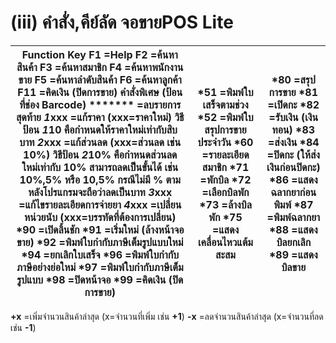 # (iii)	คำสั่ง,คีย์ลัด จอขายPOS Lite

**Function Key** **F1** =Help **F2** =ค้นหาสินค้า **F3** =ค้นหาสมาชิก **F4** =ค้นหาพนักงานขาย **F5** =ค้นหาลำดับสินค้า **F6** =ค้นหาลูกค้า **F11** =คิดเงิน (ปิดการขาย) **คำสั่งพิเศษ (ป้อนที่ช่อง Barcode)** ******* =ลบรายการสุดท้าย ***1*xxx** =แก้ราคา (xxx=ราคาใหม่) วิธีป้อน ***1*10** คือกำหนดให้ราคาใหม่เท่ากับสิบบาท ***2*xxx** =แก้ส่วนลด (xxx=ส่วนลด เช่น 10%) วิธีป้อน ***2*10%** คือกำหนดส่วนลดใหม่เท่ากับ 10% สามารถลดเป็นขั้นได้ เช่น 10%,5% หรือ 10,5% กรณีไม่มี % ตามหลังโปรแกรมจะถือว่าลดเป็นบาท ***3*xxx** =แก้ไขรายละเอียดการจ่ายยา ***4*xxx** =เปลี่ยนหน่วยนับ (xxx=บรรทัดที่ต้องการเปลี่ยน)  ***90** =เปิดลิ้นชัก ***91** =เริ่มใหม่ (ล้างหน้าจอขาย) ***92** =พิมพ์ใบกำกับภาษีเต็มรูปแบบใหม่ ***94** =ยกเลิกใบเสร็จ ***96** =พิมพ์ใบกำกับภาษีอย่างย่อใหม่ ***97** =พิมพ์ใบกำกับภาษีเต็มรูปแบบ ***98** =ปิดหน้าจอ ***99** =คิดเงิน (ปิดการขาย) | ***51** =พิมพ์ใบเสร็จตามช่วง ***52** =พิมพ์ใบสรุปการขายประจำวัน ***60** =รายละเอียดสมาชิก ***71** =พักบิล ***72** =เลือกบิลพัก ***73** =ล้างบิลพัก ***75** =แสดงเคลื่อนไหวแต้มสะสม | ***80** =สรุปการขาย ***81** =เปิดกะ ***82** =รับเงิน (เงินทอน) ***83** =ส่งเงิน ***84** =ปิดกะ (ให้ส่งเงินก่อนปิดกะ) ***86** =แสดงฉลากยาก่อนพิมพ์ ***87** =พิมพ์ฉลากยา ***88** =แสดงบิลยกเลิก ***89** =แสดงบิลขาย  
---|---|---  
**+x** =เพิ่มจำนวนสินค้าล่าสุด (x=จำนวนที่เพิ่ม เช่น **+1**) **-x**
=ลดจำนวนสินค้าล่าสุด (x=จำนวนที่ลด เช่น **-1**)

